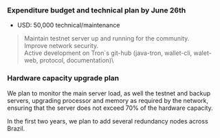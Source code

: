 ### Expenditure budget and technical plan by June 26th
       
- USD: 50,000 technical/maintenance 
> Maintain testnet server up and running for the community.\
> Improve network security.\
> Active development on Tron`s git-hub (java-tron, wallet-cli, walet-web, protocol, documentation)\


### Hardware capacity upgrade plan 

We plan to monitor the main server load, as well the testnet and backup servers, upgrading processor and memory as required by the network, ensuring that the server does not exceed 70% of the hardware capacity.

In the first two years, we plan to add several redundancy nodes across Brazil.


